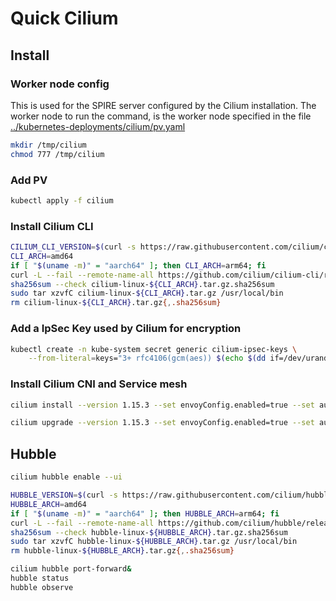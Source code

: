 # Quick Cilium

## Install

### Worker node config
This is used for the SPIRE server configured by the Cilium installation. The worker node to run the command, is the worker node specified in the file [../kubernetes-deployments/cilium/pv.yaml](../kubernetes-deployments/cilium/pv.yaml)
```bash
mkdir /tmp/cilium
chmod 777 /tmp/cilium
```

### Add PV
```bash
kubectl apply -f cilium
```

### Install Cilium CLI
```bash
CILIUM_CLI_VERSION=$(curl -s https://raw.githubusercontent.com/cilium/cilium-cli/main/stable.txt)
CLI_ARCH=amd64
if [ "$(uname -m)" = "aarch64" ]; then CLI_ARCH=arm64; fi
curl -L --fail --remote-name-all https://github.com/cilium/cilium-cli/releases/download/${CILIUM_CLI_VERSION}/cilium-linux-${CLI_ARCH}.tar.gz{,.sha256sum}
sha256sum --check cilium-linux-${CLI_ARCH}.tar.gz.sha256sum
sudo tar xzvfC cilium-linux-${CLI_ARCH}.tar.gz /usr/local/bin
rm cilium-linux-${CLI_ARCH}.tar.gz{,.sha256sum}
```

### Add a IpSec Key used by Cilium for encryption
```bash
kubectl create -n kube-system secret generic cilium-ipsec-keys \
    --from-literal=keys="3+ rfc4106(gcm(aes)) $(echo $(dd if=/dev/urandom count=20 bs=1 2> /dev/null | xxd -p -c 64)) 128"
```

### Install Cilium CNI and Service mesh
```bash
cilium install --version 1.15.3 --set envoyConfig.enabled=true --set authentication.mutual.spire.enabled=true --set authentication.mutual.spire.install.enabled=true --set authentication.mutual.spire.install.server.dataStorage.enabled=true 

cilium upgrade --version 1.15.3 --set envoyConfig.enabled=true --set authentication.mutual.spire.enabled=true --set authentication.mutual.spire.install.enabled=true --set authentication.mutual.spire.install.server.dataStorage.enabled=true  --set encryption.enabled=true --set encryption.type=ipsec
```

## Hubble
```bash
cilium hubble enable --ui
```

```bash
HUBBLE_VERSION=$(curl -s https://raw.githubusercontent.com/cilium/hubble/master/stable.txt)
HUBBLE_ARCH=amd64
if [ "$(uname -m)" = "aarch64" ]; then HUBBLE_ARCH=arm64; fi
curl -L --fail --remote-name-all https://github.com/cilium/hubble/releases/download/$HUBBLE_VERSION/hubble-linux-${HUBBLE_ARCH}.tar.gz{,.sha256sum}
sha256sum --check hubble-linux-${HUBBLE_ARCH}.tar.gz.sha256sum
sudo tar xzvfC hubble-linux-${HUBBLE_ARCH}.tar.gz /usr/local/bin
rm hubble-linux-${HUBBLE_ARCH}.tar.gz{,.sha256sum}
```

```bash
cilium hubble port-forward&
hubble status
hubble observe
```

